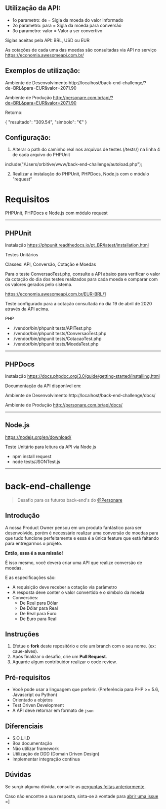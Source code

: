 
## Utilização da API:

- 1o parametro: de    = Sigla da moeda do valor informado
- 2o parametro: para  = Sigla da moeda para conversão
- 3o parametro: valor = Valor a ser convertivo

Siglas aceitas pela API: BRL, USD ou EUR

As cotações de cada uma das moedas são consultadas via API no serviço https://economia.awesomeapi.com.br/

## Exemplos de utilização:

Ambiente de Desenvolvimento
http://localhost/back-end-challenge/?de=BRL&para=EUR&valor=2071.90

Ambiente de Produção
http://personare.com.br/api/?de=BRL&para=EUR&valor=2071.90

Retorno:

{
  "resultado": "309.54",
  "simbolo": "€"
}

## Configuração:

1) Alterar o path do caminho real nos arquivos de testes (/tests/) na linha 4 de cada arquivo do PHPUnit

include("/Users/orbitive/www/back-end-challenge/autoload.php");

2) Realizar a instalação do PHPUnit, PHPDocs, Node.js com o módulo "request"



# Requisitos

PHPUnit, PHPDocs e Node.js com módulo request

-------------------------------------------

## PHPUnit
Instalação
https://phpunit.readthedocs.io/pt_BR/latest/installation.html

Testes Unitários

Classes: API, Conversão, Cotação e Moedas

Para o teste ConversaoTest.php, consulte a API abaixo para verificar o valor da cotação do dia dos testes realizados para cada moeda e comparar com os valores gerados pelo sistema.

https://economia.awesomeapi.com.br/EUR-BRL/1

Teste configurado para a cotação consultada no dia 19 de abril de 2020 através da API acima.

PHP
- ./vendor/bin/phpunit tests/APITest.php
- ./vendor/bin/phpunit tests/ConversaoTest.php
- ./vendor/bin/phpunit tests/CotacaoTest.php
- ./vendor/bin/phpunit tests/MoedaTest.php

-------------------------------------------

## PHPDocs

Instalação
https://docs.phpdoc.org/3.0/guide/getting-started/installing.html

Documentação da API disponível em:

Ambiente de Desenvolvimento
http://localhost/back-end-challenge/docs/

Ambiente de Produção
http://personare.com.br/api/docs/

-------------------------------------------

## Node.js 
https://nodejs.org/en/download/

Teste Unitário para leitura da API via Node.js

- npm install request
- node tests/JSONTest.js

-------------------------------------------















# back-end-challenge

> Desafio para os futuros back-end's do [@Personare](https://github.com/Personare)

## Introdução

A nossa Product Owner pensou em um produto fantástico para ser desenvolvido, porém é necessário realizar uma conversão de moedas para que tudo funcione perfeitamente e essa é a única feature que está faltando para entregarmos o projeto.

**Então, essa é a sua missão!**

É isso mesmo, você deverá criar uma API que realize conversão de moedas. 

E as especificações são:

- A requisição deve receber a cotação via parâmetro
- A resposta deve conter o valor convertido e o símbolo da moeda
- Conversões:
    - De Real para Dólar
    - De Dólar para Real
    - De Real para Euro
    - De Euro para Real

## Instruções

1. Efetue o **fork** deste repositório e crie um branch com o seu nome. (ex: caue-alves).
2. Após finalizar o desafio, crie um **Pull Request**.
3. Aguarde algum contribuidor realizar o code review.

## Pré-requisitos

- Você pode usar a linguagem que preferir. (Preferência para PHP >= 5.6, Javascript ou Python)
- Orientado a objetos
- Test Driven Development
- A API deve retornar em formato de `json`

## Diferenciais

- S.O.L.I.D
- Boa documentação
- Não utilizar framework
- Utilização de DDD (Domain Driven Design)
- Implementar integração contínua

## Dúvidas

Se surgir alguma dúvida, consulte as [perguntas feitas anteriormente](https://github.com/Personare/back-end-challenge/labels/question).

Caso não encontre a sua resposta, sinta-se à vontade para [abrir uma issue](https://github.com/Personare/back-end-challenge/issues/new) =]
